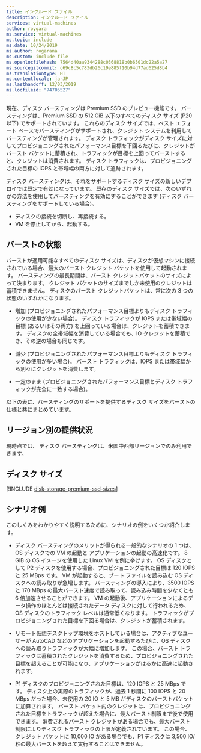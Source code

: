 ```yaml
---
title: インクルード ファイル
description: インクルード ファイル
services: virtual-machines
author: roygara
ms.service: virtual-machines
ms.topic: include
ms.date: 10/24/2019
ms.author: rogarana
ms.custom: include file
ms.openlocfilehash: 7564d40aa9344288c0368818b0b6501dc22a5a27
ms.sourcegitcommit: c69c8c5c783db26c19e885f10b94d77ad625d8b4
ms.translationtype: HT
ms.contentlocale: ja-JP
ms.lasthandoff: 12/03/2019
ms.locfileid: "74705527"
---
```

現在、ディスク バースティングは Premium SSD のプレビュー機能です。 バースティングは、Premium SSD の 512 GiB 以下のすべてのディスク サイズ (P20 以下) でサポートされています。 これらのディスク サイズでは、ベスト エフォート ベースでバースティングがサポートされ、クレジット システムを利用してバースティングが管理されます。 ディスク トラフィックがディスク サイズに対してプロビジョニングされたパフォーマンス目標を下回るたびに、クレジットがバースト バケットに蓄積され、トラフィックが目標を上回ってバーストすると、クレジットは消費されます。 ディスク トラフィックは、プロビジョニングされた目標の IOPS と帯域幅の両方に対して追跡されます。

ディスク バースティングは、それをサポートするディスク サイズの新しいデプロイでは既定で有効になっています。 既存のディスク サイズでは、次のいずれかの方法を使用してバースティングを有効にすることができます (ディスク バースティングをサポートしている場合)。

- ディスクの接続を切断し、再接続する。
- VM を停止してから、起動する。

## <a name="burst-states"></a>バーストの状態

バーストが適用可能なすべてのディスク サイズは、ディスクが仮想マシンに接続されている場合、最大のバースト クレジット バケットを使用して起動されます。 バースティングの最長期間は、バースト クレジットバケットのサイズによって決まります。 クレジット バケットのサイズまでしか未使用のクレジットは蓄積できません。 ディスクのバースト クレジットバケットは、常に次の 3 つの状態のいずれかになります。 

- 増加 (プロビジョニングされたパフォーマンス目標よりもディスク トラフィックの使用が少ない場合)。 ディスク トラフィックが IOPS または帯域幅の目標 (あるいはその両方) を上回っている場合は、クレジットを蓄積できます。 ディスクの全帯域幅を消費している場合でも、IO クレジットを蓄積でき、その逆の場合も同じです。  

- 減少 (プロビジョニングされたパフォーマンス目標よりもディスク トラフィックの使用が多い場合)。 バースト トラフィックは、IOPS または帯域幅から別々にクレジットを消費します。 

- 一定のまま (プロビジョニングされたパフォーマンス目標とディスク トラフィックが完全に一致する場合)。 

以下の表に、バースティングのサポートを提供するディスク サイズをバーストの仕様と共にまとめています。

## <a name="regional-availability"></a>リージョン別の提供状況

現時点では、 ディスク バースティングは、米国中西部リージョンでのみ利用できます。

## <a name="disk-sizes"></a>ディスク サイズ

[!INCLUDE [disk-storage-premium-ssd-sizes](disk-storage-premium-ssd-sizes.md)]

## <a name="example-scenarios"></a>シナリオ例

このしくみをわかりやすく説明するために、シナリオの例をいくつか紹介します。

- ディスク バースティングのメリットが得られる一般的なシナリオの 1 つは、OS ディスクでの VM の起動と アプリケーションの起動の高速化です。 8 GiB の OS イメージを使用した Linux VM を例に挙げます。 OS ディスクとして P2 ディスクを使用する場合、プロビジョニングされた目標は 120 IOPS と 25 MBps です。 VM が起動すると、ブート ファイルを読み込む OS ディスクへの読み取りが急増します。 バースティングの導入により、3500 IOPS と 170 MBps の最大バースト速度で読み取って、読み込み時間を少なくとも 6 倍加速させることができます。 VM の起動後、アプリケーションによるデータ操作のほとんどは接続されたデータ ディスクに対して行われるため、OS ディスクのトラフィック レベルは通常低くなります。 トラフィックがプロビジョニングされた目標を下回る場合は、クレジットが蓄積されます。

- リモート仮想デスクトップ環境をホストしている場合は、アクティブなユーザーが AutoCAD などのアプリケーションを起動するたびに、OS ディスクへの読み取りトラフィックが大幅に増加します。 この場合、バースト トラフィックは蓄積されたクレジットを消費するため、プロビジョニングされた目標を超えることが可能になり、アプリケーションがはるかに高速に起動されます。

- P1 ディスクのプロビジョニングされた目標は、120 IOPS と 25 MBps です。 ディスク上の実際のトラフィックが、過去 1 秒間に 100 IOPS と 20 MBps だった場合、未使用の 20 IO と 5 MB がディスクのバーストバケットに加算されます。 バースト バケット内のクレジットは、プロビジョニングされた目標をトラフィックが超えた場合に、最大バースト制限まで後で使用できます。 消費されるバースト クレジットがある場合でも、最大バースト制限によりディスク トラフィックの上限が定義されています。 この場合、クレジット バケットに 10,000 IO がある場合でも、P1 ディスクは 3,500 IO/秒の最大バーストを超えて実行することはできません。  
